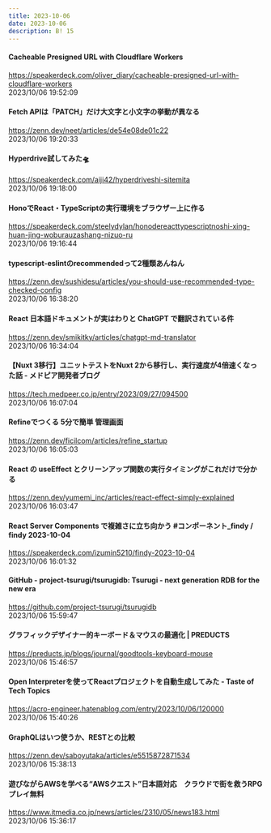 ```yaml
---
title: 2023-10-06
date: 2023-10-06
description: B! 15
---
```


#### Cacheable Presigned URL with Cloudflare Workers
https://speakerdeck.com/oliver_diary/cacheable-presigned-url-with-cloudflare-workers<br>
2023/10/06 19:52:09<br>


#### Fetch APIは「PATCH」だけ大文字と小文字の挙動が異なる
https://zenn.dev/neet/articles/de54e08de01c22<br>
2023/10/06 19:20:33<br>


#### Hyperdrive試してみた🛸
https://speakerdeck.com/aiji42/hyperdriveshi-sitemita<br>
2023/10/06 19:18:00<br>


#### HonoでReact・TypeScriptの実行環境をブラウザー上に作る
https://speakerdeck.com/steelydylan/honodereacttypescriptnoshi-xing-huan-jing-woburauzashang-nizuo-ru<br>
2023/10/06 19:16:44<br>


#### typescript-eslintのrecommendedって2種類あんねん
https://zenn.dev/sushidesu/articles/you-should-use-recommended-type-checked-config<br>
2023/10/06 16:38:20<br>


#### React 日本語ドキュメントが実はわりと ChatGPT で翻訳されている件
https://zenn.dev/smikitky/articles/chatgpt-md-translator<br>
2023/10/06 16:34:04<br>


#### 【Nuxt 3移行】ユニットテストをNuxt 2から移行し、実行速度が4倍速くなった話 - メドピア開発者ブログ
https://tech.medpeer.co.jp/entry/2023/09/27/094500<br>
2023/10/06 16:07:04<br>


#### Refineでつくる 5分で簡単 管理画面
https://zenn.dev/ficilcom/articles/refine_startup<br>
2023/10/06 16:05:03<br>


#### React の useEffect とクリーンアップ関数の実行タイミングがこれだけで分かる
https://zenn.dev/yumemi_inc/articles/react-effect-simply-explained<br>
2023/10/06 16:03:47<br>


#### React Server Components で複雑さに立ち向かう #コンポーネント_findy / findy 2023-10-04
https://speakerdeck.com/izumin5210/findy-2023-10-04<br>
2023/10/06 16:01:32<br>


#### GitHub - project-tsurugi/tsurugidb: Tsurugi - next generation RDB for the new era
https://github.com/project-tsurugi/tsurugidb<br>
2023/10/06 15:59:47<br>


#### グラフィックデザイナー的キーボード＆マウスの最適化 | PREDUCTS
https://preducts.jp/blogs/journal/goodtools-keyboard-mouse<br>
2023/10/06 15:46:57<br>


#### Open Interpreterを使ってReactプロジェクトを自動生成してみた - Taste of Tech Topics
https://acro-engineer.hatenablog.com/entry/2023/10/06/120000<br>
2023/10/06 15:40:26<br>


#### GraphQLはいつ使うか、RESTとの比較
https://zenn.dev/saboyutaka/articles/e5515872871534<br>
2023/10/06 15:38:13<br>


#### 遊びながらAWSを学べる“AWSクエスト”日本語対応　クラウドで街を救うRPG　プレイ無料
https://www.itmedia.co.jp/news/articles/2310/05/news183.html<br>
2023/10/06 15:36:17<br>


